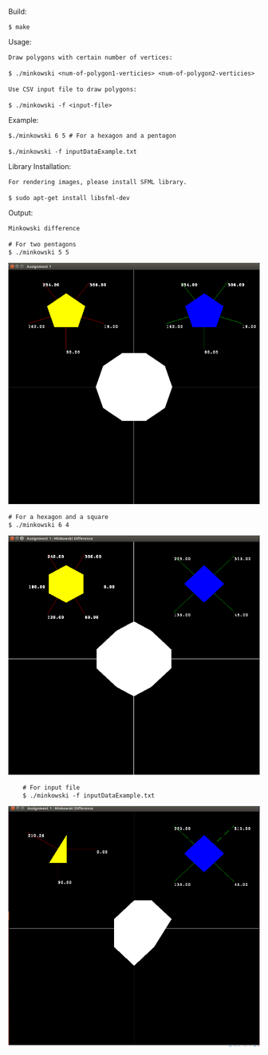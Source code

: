 
Build:
	
	$ make

Usage:

	Draw polygons with certain number of vertices:

	$ ./minkowski <num-of-polygon1-verticies> <num-of-polygon2-verticies>
	
	Use CSV input file to draw polygons:
	
	$ ./minkowski -f <input-file>
	
Example:

	$./minkowski 6 5 # For a hexagon and a pentagon

	$./minkowski -f inputDataExample.txt

Library Installation:

	For rendering images, please install SFML library.

	$ sudo apt-get install libsfml-dev

Output: 

	Minkowski difference

	# For two pentagons
	$ ./minkowski 5 5 

![alt text](https://github.com/bilalnurhusien/Minkowski-Difference/blob/master/images/MinkowskiDiffPentagon.png)

	# For a hexagon and a square
	$ ./minkowski 6 4 

![alt text](https://github.com/bilalnurhusien/Minkowski-Difference/blob/master/images/MinkowskiDiffSquareHexagon.png)

        # For input file
        $ ./minkowski -f inputDataExample.txt

![alt text](https://github.com/bilalnurhusien/Minkowski-Difference/blob/master/images/MinkowskiDiffInputExample.png)
